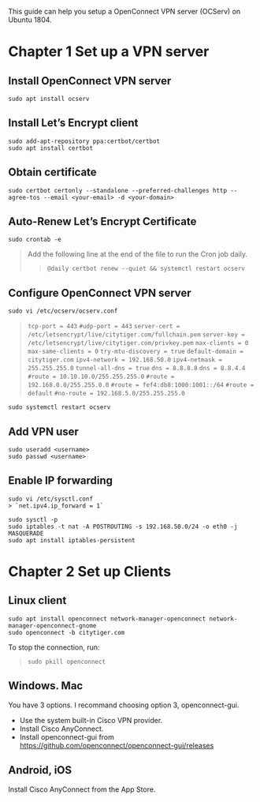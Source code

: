 This guide can help you setup a OpenConnect VPN server (OCServ) on Ubuntu 1804.

# Chapter 1 Set up a VPN server

## Install OpenConnect VPN server

```
sudo apt install ocserv
```

## Install Let’s Encrypt client

```
sudo add-apt-repository ppa:certbot/certbot
sudo apt install certbot
```

## Obtain certificate

```
sudo certbot certonly --standalone --preferred-challenges http --agree-tos --email <your-email> -d <your-domain>
```

## Auto-Renew Let’s Encrypt Certificate

```
sudo crontab -e
```

> Add the following line at the end of the file to run the Cron job daily.
>> `@daily certbot renew --quiet && systemctl restart ocserv`

## Configure OpenConnect VPN server

```
sudo vi /etc/ocserv/ocserv.conf
```

> `tcp-port = 443`
> `#udp-port = 443`
> `server-cert = /etc/letsencrypt/live/citytiger.com/fullchain.pem`
> `server-key = /etc/letsencrypt/live/citytiger.com/privkey.pem`
> `max-clients = 0`
> `max-same-clients = 0`
> `try-mtu-discovery = true`
> `default-domain = citytiger.com`
> `ipv4-network = 192.168.50.0`
> `ipv4-netmask = 255.255.255.0`
> `tunnel-all-dns = true`
> `dns = 8.8.8.8`
> `dns = 8.8.4.4`
> `#route = 10.10.10.0/255.255.255.0`
> `#route = 192.168.0.0/255.255.0.0`
> `#route = fef4:db8:1000:1001::/64`
> `#route = default`
> `#no-route = 192.168.5.0/255.255.255.0`

```
sudo systemctl restart ocserv
```

## Add VPN user

```
sudo useradd <username>
sudo passwd <username>
```

## Enable IP forwarding

```
sudo vi /etc/sysctl.conf
> `net.ipv4.ip_forward = 1`

sudo sysctl -p
sudo iptables -t nat -A POSTROUTING -s 192.168.50.0/24 -o eth0 -j MASQUERADE
sudo apt install iptables-persistent
```


# Chapter 2 Set up Clients

## Linux client
```
sudo apt install openconnect network-manager-openconnect network-manager-openconnect-gnome
sudo openconnect -b citytiger.com
```

To stop the connection, run:
> `sudo pkill openconnect`

## Windows. Mac

You have 3 options. I recommand choosing option 3, openconnect-gui.

* Use the system built-in Cisco VPN provider.
* Install Cisco AnyConnect.
* Install openconnect-gui from https://github.com/openconnect/openconnect-gui/releases

## Android, iOS

Install Cisco AnyConnect from the App Store.
